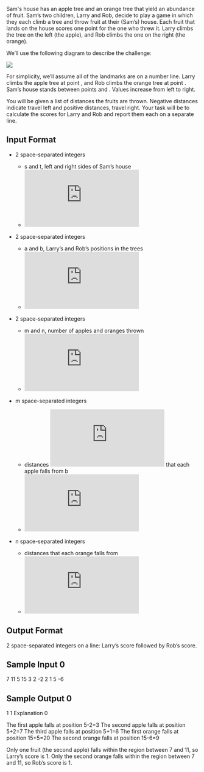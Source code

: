 Sam's house has an apple tree and an orange tree that yield an abundance of fruit. Sam’s two children, Larry and Rob, decide to play a game in which they each climb a tree and throw fruit at their (Sam’s) house. Each fruit that lands on the house scores one point for the one who threw it. Larry climbs the tree on the left (the apple), and Rob climbs the one on the right (the orange).

We’ll use the following diagram to describe the challenge:

![](https://s3.amazonaws.com/hr-challenge-images/25220/1474218925-f2a791d52c-Appleandorange2.png)

For simplicity, we’ll assume all of the landmarks are on a number line. Larry climbs the apple tree at point , and Rob climbs the orange tree at point . Sam’s house stands between points  and . Values increase from left to right.

You will be given a list of distances the fruits are thrown. Negative distances indicate travel left and positive distances, travel right. Your task will be to calculate the scores for Larry and Rob and report them each on a separate line.

## Input Format

- 2 space-separated integers

	- s and t, left and right sides of Sam’s house
	- ![](http://latex.codecogs.com/gif.latex?1%5Cleq%20s%2Ct%5Cleq%2010%5E5)

- 2 space-separated integers

	- a and b, Larry’s and Rob’s positions in the trees
	- ![](http://latex.codecogs.com/gif.latex?1%5Cleq%20a%2Cb%5Cleq%2010%5E5)

- 2 space-separated integers
	- m and n, number of apples and oranges thrown
	- ![](http://latex.codecogs.com/gif.latex?1%5Cleq%20m%2Cn%5Cleq%2010%5E5)

- m space-separated integers

	- distances ![](http://latex.codecogs.com/gif.latex?n_i) that each apple falls from b
	- ![](http://latex.codecogs.com/gif.latex?-10%5E5%5Cleq%20m_i%5Cleq%2010%5E5)

- n space-separated integers
	- distances  that each orange falls from 
	- ![](http://latex.codecogs.com/gif.latex?-10%5E5%5Cleq%20n_i%5Cleq%2010%5E5)

## Output Format

2 space-separated integers on a line: Larry’s score followed by Rob’s score.

## Sample Input 0

7 11
5 15
3 2
-2 2 1
5 -6

## Sample Output 0

1 1
Explanation 0

The first apple falls at position 5-2=3 
The second apple falls at position 5+2=7 
The third apple falls at position 5+1=6 
The first orange falls at position 15+5=20 
The second orange falls at position 15-6=9 

Only one fruit (the second apple) falls within the region between 7 and 11, so Larry’s score is 1. 
Only the second orange falls within the region between 7 and 11, so Rob’s score is 1.